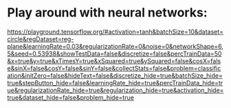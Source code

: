 # Play around with neural networks:
https://playground.tensorflow.org/#activation=tanh&batchSize=10&dataset=circle&regDataset=reg-plane&learningRate=0.03&regularizationRate=0&noise=0&networkShape=6,5&seed=0.53938&showTestData=false&discretize=false&percTrainData=50&x=true&y=true&xTimesY=true&xSquared=true&ySquared=false&cosX=false&sinX=false&cosY=false&sinY=false&collectStats=false&problem=classification&initZero=false&hideText=false&discretize_hide=true&batchSize_hide=true&stepButton_hide=false&learningRate_hide=true&percTrainData_hide=true&regularizationRate_hide=true&regularization_hide=true&activation_hide=true&dataset_hide=false&problem_hide=true
